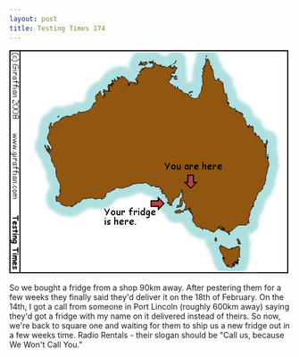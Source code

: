```yaml
---
layout: post
title: Testing Times 174
---
```

<img src="/images/tt0174.png">

So we bought a fridge from a shop 90km away. After pestering them for a few weeks they finally said they'd deliver it on the 18th of February. On the 14th, I got a call from someone in Port Lincoln (roughly 600km away) saying they'd got a fridge with my name on it delivered instead of theirs. So now, we're back to square one and waiting for them to ship us a new fridge out in a few weeks time. Radio Rentals - their slogan should be "Call us, because We Won't Call You."